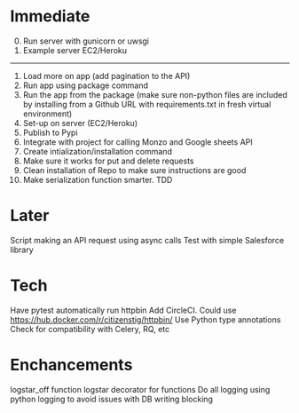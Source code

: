 # Immediate

0. Run server with gunicorn or uwsgi
1. Example server EC2/Heroku

---

1. Load more on app (add pagination to the API)
2. Run app using package command
3. Run the app from the package (make sure non-python files are included by installing from a Github URL with requirements.txt in fresh virtual environment)
4. Set-up on server (EC2/Heroku)
5. Publish to Pypi
6. Integrate with project for calling Monzo and Google sheets API
7. Create intialization/installation command
8. Make sure it works for put and delete requests
9. Clean installation of Repo to make sure instructions are good
10. Make serialization function smarter. TDD

# Later

Script making an API request using async calls
Test with simple Salesforce library

# Tech

Have pytest automatically run httpbin
Add CircleCI. Could use https://hub.docker.com/r/citizenstig/httpbin/
Use Python type annotations
Check for compatibility with Celery, RQ, etc

# Enchancements

logstar_off function
logstar decorator for functions
Do all logging using python logging to avoid issues with DB writing blocking